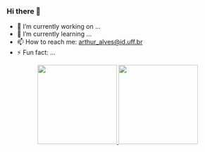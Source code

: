 ### Hi there 👋
- 🔭 I’m currently working on ...
- 🌱 I’m currently learning ...
- 📫 How to reach me: arthur_alves@id.uff.br
- ⚡ Fun fact: ...
<div align="center">
  <a href="https://github.com/itsArthurPoustka">
  <img height="180em" src="https://github-readme-stats.vercel.app/api?username=itsArthurPoustka&show_icons=true&theme=dark&include_all_commits=true&count_private=true"/>
  <img height="180em" src="https://github-readme-stats.vercel.app/api/top-langs/?username=itsArthurPoustka&layout=compact&langs_count=7&theme=dark"/>
</div>


